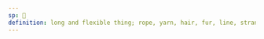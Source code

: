 ```yaml
---
sp: 󱤩
definition: long and flexible thing; rope, yarn, hair, fur, line, strand
---
```

<!-- linja is about squiggly long stuff. it's about long things which either can or look like they can be moved flexibly, like rope, hair, or lines on paper. a river *could* be described as a linja, because when you see it from above it looks very linja-y. obviously you can't *actually* move a river flexibly though, you're not god. -->